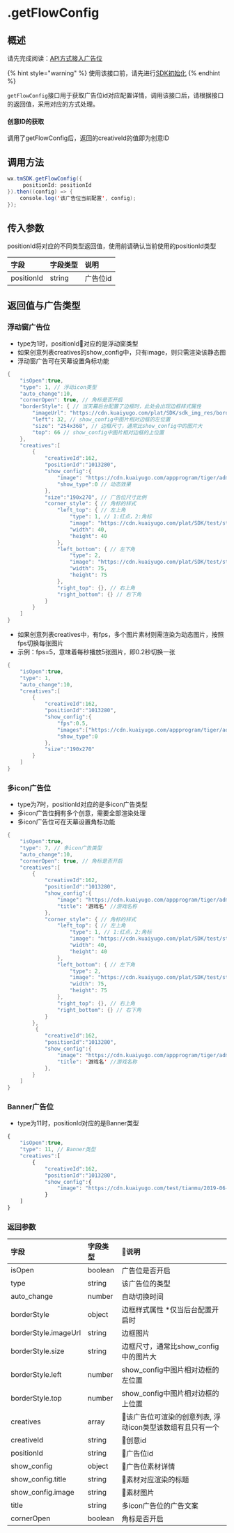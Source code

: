 # .getFlowConfig

## 概述

请先完成阅读：[API方式接入广告位](./)

{% hint style="warning" %}
使用该接口前，请先进行[SDK初始化](../initialization.md)
{% endhint %}

`getFlowConfig`接口用于获取广告位id对应配置详情，调用该接口后，请根据接口的返回值，采用对应的方式处理。

#### 创意ID的获取

调用了getFlowConfig后，返回的creativeId的值即为创意ID

## **调用方法**

```java
wx.tmSDK.getFlowConfig({
     positionId: positionId
}).then((config) => {
    console.log('该广告位当前配置', config);
});
```

## **传入参数**

positionId将对应的不同类型返回值，使用前请确认当前使用的positionId类型

| 字段 | 字段类型 | 说明 |
| :--- | :--- | :--- |
| positionId | string | 广告位id |

## **返回值与广告类型**

### **浮动窗广告位**

* type为1时，positionId对应的是浮动窗类型
* 如果创意列表creatives的show\_config中，只有image，则只需渲染该静态图
* 浮动窗广告可在天幕设置角标功能

```java
{
    "isOpen":true,
    "type": 1, // 浮动icon类型
    "auto_change":10,
    "cornerOpen": true, // 角标是否开启
    "borderStyle": { // 当天幕后台配置了边框时，此处会出现边框样式属性
        "imageUrl": "https://cdn.kuaiyugo.com/plat/SDK/sdk_img_res/border3_title.png",
        "left": 32, // show_config中图片相对边框的左位置
        "size": "254x368", // 边框尺寸，通常比show_config中的图片大
        "top": 66 // show_config中图片相对边框的上位置
    },
    "creatives":[
        {
            "creativeId":162,
            "positionId":"1013280",
            "show_config":{
                "image": "https://cdn.kuaiyugo.com/appprogram/tiger/admin/2018-11-06_6fe2c240-e1a7-11e8-bc47-27d9eee1c822.png",
                "show_type":0 // 动态效果
            },
            "size":"190x270", // 广告位尺寸比例
            "corner_style": { // 角标的样式
                "left_top": { // 左上角
                    "type": 1, // 1:红点，2:角标
                    "image": "https://cdn.kuaiyugo.com/plat/SDK/test/static_files/corner_icon/200200/red_dot/left_top/red_dot_2.png",
                    "width": 40,
                    "height": 40
                },
                "left_bottom": { // 左下角
                    "type": 2,
                    "image": "https://cdn.kuaiyugo.com/plat/SDK/test/static_files/corner_icon/200200/red_dot/left_bottom/red_dot_1.png",
                    "width": 75,
                    "height": 75
                },
                "right_top": {}, // 右上角
                "right_bottom": {} // 右下角
            }
        }
    ]
}
```

* 如果创意列表creatives中，有fps，多个图片素材则需渲染为动态图片，按照fps切换每张图片
* 示例：fps=5，意味着每秒播放5张图片，即0.2秒切换一张

```java
{
    "isOpen":true,
    "type": 1,
    "auto_change":10,
    "creatives":[
        {
            "creativeId":162,
            "positionId":"1013280",
            "show_config":{
                "fps":0.5,
                "images":["https://cdn.kuaiyugo.com/appprogram/tiger/admin/2018-11-06_6fe2c240-e1a7-11e8-bc47-27d9eee1c822.png","https://cdn.kuaiyugo.com/appprogram/tiger/admin/2018-11-06_7296e5c0-e1a7-11e8-9e7e-c3d1548f6807.png","https://cdn.kuaiyugo.com/appprogram/tiger/admin/2018-11-06_74d033f0-e1a7-11e8-bc47-27d9eee1c822.png","https://cdn.kuaiyugo.com/appprogram/tiger/admin/2018-11-06_76f7a7d0-e1a7-11e8-9e7e-c3d1548f6807.png","https://cdn.kuaiyugo.com/appprogram/tiger/admin/2018-11-06_794679d0-e1a7-11e8-bc47-27d9eee1c822.png","https://cdn.kuaiyugo.com/appprogram/tiger/admin/2018-11-06_7ca4c000-e1a7-11e8-9e7e-c3d1548f6807.png","https://cdn.kuaiyugo.com/appprogram/tiger/admin/2018-11-06_7ebeed70-e1a7-11e8-bc47-27d9eee1c822.png","https://cdn.kuaiyugo.com/appprogram/tiger/admin/2018-11-06_80b650a0-e1a7-11e8-9e7e-c3d1548f6807.png","https://cdn.kuaiyugo.com/appprogram/tiger/admin/2018-11-06_8b929e70-e1a7-11e8-bc47-27d9eee1c822.png","https://cdn.kuaiyugo.com/appprogram/tiger/admin/2018-11-06_985deb00-e1a7-11e8-9e7e-c3d1548f6807.png"],
                "show_type":0
            },
            "size":"190x270"
        }
    ]
}
```

### 多icon广告位

* type为7时，positionId对应的是多icon广告类型
* 多icon广告位拥有多个创意，需要全部渲染处理
* 多icon广告位可在天幕设置角标功能

```java
{
    "isOpen":true,
    "type": 7, // 多icon广告类型
    "auto_change":10,
    "cornerOpen": true, // 角标是否开启
    "creatives":[
        {
            "creativeId":162,
            "positionId":"1013280",
            "show_config":{
                "image": "https://cdn.kuaiyugo.com/appprogram/tiger/admin/2018-11-06_6fe2c240-e1a7-11e8-bc47-27d9eee1c822.png",
                "title": '游戏名' //游戏名称 
            },
            "corner_style": { // 角标的样式
                "left_top": { // 左上角
                    "type": 1, // 1:红点，2:角标
                    "image": "https://cdn.kuaiyugo.com/plat/SDK/test/static_files/corner_icon/200200/red_dot/left_top/red_dot_2.png",
                    "width": 40,
                    "height": 40
                },
                "left_bottom": { // 左下角
                    "type": 2,
                    "image": "https://cdn.kuaiyugo.com/plat/SDK/test/static_files/corner_icon/200200/red_dot/left_bottom/red_dot_1.png",
                    "width": 75,
                    "height": 75
                },
                "right_top": {}, // 右上角
                "right_bottom": {} // 右下角
            }
        },
         {
            "creativeId":162,
            "positionId":"1013280",
            "show_config":{
                "image": "https://cdn.kuaiyugo.com/appprogram/tiger/admin/2018-11-06_6fe2c240-e1a7-11e8-bc47-27d9eee1c822.png",
                "title": '游戏名' //游戏名称 
            },
        }
    ]
}
```

### Banner广告位

* type为11时，positionId对应的是Banner类型

```javascript
{
    "isOpen":true,
    "type": 11, // Banner类型
    "creatives":[
        {
            "creativeId":162,
            "positionId":"1013280",
            "show_config":{
                "image": "https://cdn.kuaiyugo.com/test/tianmu/2019-06-26_959a525097be11e9aee7bfaee0856d23.jpg"
            }
    ]
}
```

### **返回参数**

| 字段 | 字段类型 | 说明 |
| :--- | :--- | :--- |
| isOpen | boolean | 广告位是否开启 |
| type | string | 该广告位的类型 |
| auto\_change | number | 自动切换时间 |
| borderStyle | object | 边框样式属性  \*仅当后台配置开启时 |
| borderStyle.imageUrl | string | 边框图片 |
| borderStyle.size | string | 边框尺寸，通常比show\_config中的图片大 |
| borderStyle.left | number | show\_config中图片相对边框的左位置 |
| borderStyle.top | number | show\_config中图片相对边框的上位置 |
| creatives | array | 该广告位可渲染的创意列表, 浮动icon类型该数组有且只有一个 |
| creativeId | string | 创意id |
| positionId | string | 广告位id |
| show\_config | object | 广告位素材详情 |
| show\_config.title | string | 素材对应渲染的标题 |
| show\_config.image | string | 素材图片 |
| title | string | 多icon广告位的广告文案 |
| cornerOpen | boolean | 角标是否开启 |



